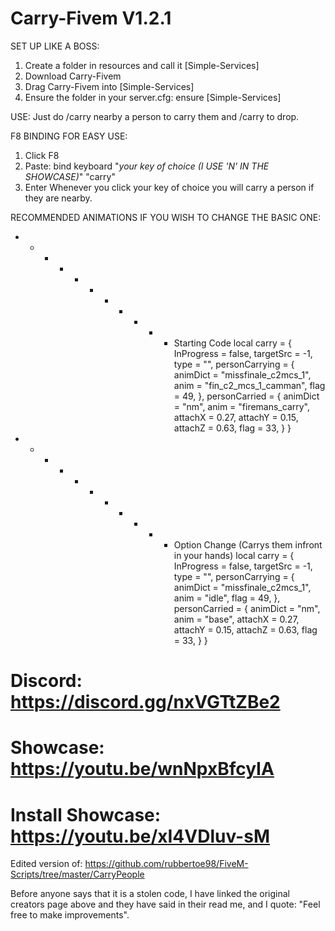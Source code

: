 # Carry-Fivem V1.2.1

SET UP LIKE A BOSS:
1. Create a folder in resources and call it [Simple-Services]
2. Download Carry-Fivem
3. Drag Carry-Fivem into [Simple-Services]
4. Ensure the folder in your server.cfg: ensure [Simple-Services]


USE:
Just do /carry nearby a person to carry them and /carry to drop.

F8 BINDING FOR EASY USE:
1. Click F8
2. Paste: bind keyboard "_your key of choice (I USE 'N' IN THE SHOWCASE)_" "carry"
3. Enter
Whenever you click your key of choice you will carry a person if they are nearby.

RECOMMENDED ANIMATIONS IF YOU WISH TO CHANGE THE BASIC ONE:
- - - - - - - - - - - Starting Code
local carry = {
	InProgress = false,
	targetSrc = -1,
	type = "",
	personCarrying = {
		animDict = "missfinale_c2mcs_1",
		anim = "fin_c2_mcs_1_camman",
		flag = 49,
	},
	personCarried = {
		animDict = "nm",
		anim = "firemans_carry",
		attachX = 0.27,
		attachY = 0.15,
		attachZ = 0.63,
		flag = 33,
	}
} 
- - - - - - - - - - - Option Change (Carrys them infront in your hands)
local carry = {
	InProgress = false,
	targetSrc = -1,
	type = "",
	personCarrying = {
		animDict = "missfinale_c2mcs_1",
		anim = "idle",
		flag = 49,
	},
	personCarried = {
		animDict = "nm",
		anim = "base",
		attachX = 0.27,
		attachY = 0.15,
		attachZ = 0.63,
		flag = 33,
	}
} 

# Discord: https://discord.gg/nxVGTtZBe2
# Showcase: https://youtu.be/wnNpxBfcyIA
# Install Showcase: https://youtu.be/xI4VDluv-sM

Edited version of: https://github.com/rubbertoe98/FiveM-Scripts/tree/master/CarryPeople

Before anyone says that it is a stolen code, I have linked the original creators page above and they have said in their read me, and I quote: "Feel free to make improvements". 
